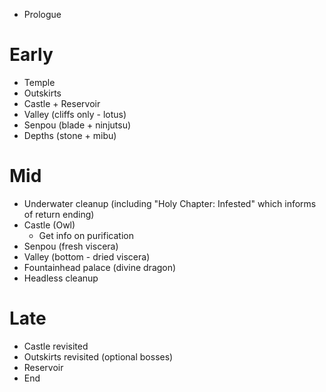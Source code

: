 + Prologue
# Early
+ Temple
+ Outskirts
+ Castle + Reservoir
+ Valley (cliffs only - lotus)
+ Senpou (blade + ninjutsu)
+ Depths (stone + mibu)
# Mid
+ Underwater cleanup (including "Holy Chapter: Infested" which informs of return ending)
+ Castle (Owl)
  + Get info on purification
+ Senpou (fresh viscera)
+ Valley (bottom - dried viscera)
+ Fountainhead palace (divine dragon)
+ Headless cleanup
# Late
+ Castle revisited
+ Outskirts revisited (optional bosses)
+ Reservoir
+ End